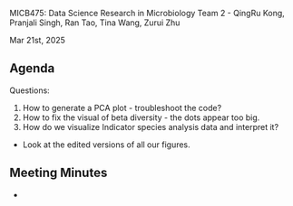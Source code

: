 MICB475: Data Science Research in Microbiology
Team 2 - QingRu Kong, Pranjali Singh, Ran Tao, Tina Wang, Zurui Zhu

Mar 21st, 2025

## Agenda

Questions:
1. How to generate a PCA plot - troubleshoot the code?
2. How to fix the visual of beta diversity - the dots appear too big.
3. How do we visualize Indicator species analysis data and interpret it?
- Look at the edited versions of all our figures.


## Meeting Minutes

- 
